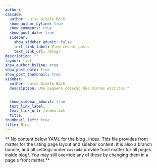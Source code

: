 ```yaml
---
author:
cascade:
  author: Luisa Gisele Böck
  show_author_byline: true
  show_comments: true
  show_post_date: true
  sidebar:
    show_sidebar_adunit: false
    text_link_label: View recent posts
    text_link_url: /blog/
description: ""
layout: list
show_author_byline: true
show_post_date: true
show_post_thumbnail: true
sidebar:
  author: Luísa Gisele Böck
  description: Uma pequena coleção das minhas escritas."


  show_sidebar_adunit: true
  text_link_label:
  text_link_url: /index.xml
  title:
thumbnail_left: true
title: Blog
---
```


** No content below YAML for the blog _index. This file provides front matter for the listing page layout and sidebar content. It is also a branch bundle, and all settings under `cascade` provide front matter for all pages inside blog/. You may still override any of these by changing them in a page's front matter.**
